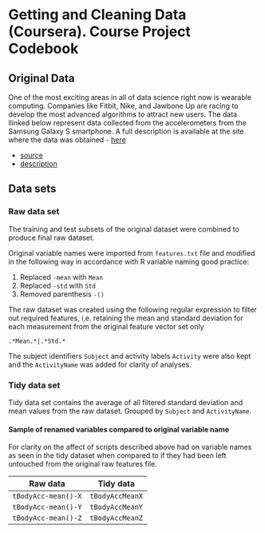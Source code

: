 Getting and Cleaning Data (Coursera). Course Project Codebook
==============================================================


## Original Data

One of the most exciting areas in all of data science right now is wearable computing. Companies like Fitbit, Nike, and Jawbone Up are racing to develop the most advanced algorithms to attract new users. The data llinked below represent data collected from the accelerometers from the Samsung Galaxy S smartphone. A full description is available at the site where the data was obtained - [here](http://archive.ics.uci.edu/ml/datasets/Human+Activity+Recognition+Using+Smartphones)


- [source](https://d396qusza40orc.cloudfront.net/getdata%2Fprojectfiles%2FUCI%20HAR%20Dataset.zip) 
- [description](http://archive.ics.uci.edu/ml/datasets/Human+Activity+Recognition+Using+Smartphones)

## Data sets

### Raw data set

The training and test subsets of the original dataset were combined to produce final raw dataset.

Original variable names were imported from `features.txt` file and modified in the following way in accordance with R variable naming good practice:

 1. Replaced `-mean` with `Mean`
 2. Replaced `-std` with `Std`
 3. Removed parenthesis `-()`

The raw dataset was created using the following regular expression to filter out required features, 
i.e. retaining the  mean and standard deviation for each measurement from the original feature vector set only 

`.*Mean.*|.*Std.*`

The subject identifiers `Subject` and activity labels `Activity` were also kept and the `ActivityName` was added for clarity of analyses.

### Tidy data set

Tidy data set contains the average of all filtered standard deviation and mean values from the raw dataset. Grouped by `Subject` and `ActivityName`.  

#### Sample of renamed variables compared to original variable name
For clarity on the affect of scripts described above had on variable names as seen in the tidy dataset when compared to if they had been left untouched from the original raw features file.

 Raw data            | Tidy data 
 --------------------|--------------
 `tBodyAcc-mean()-X` | `tBodyAccMeanX`
 `tBodyAcc-mean()-Y` | `tBodyAccMeanY`
 `tBodyAcc-mean()-Z` | `tBodyAccMeanZ`



